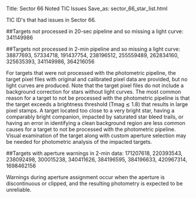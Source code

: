 Title: Sector 66 Noted TIC Issues
Save_as: sector_66_star_list.html


TIC ID's that had issues in Sector 66.

##Targets not processed in 20-sec pipeline and so missing a light curve:
341149986

##Targets not processed in 2-min pipeline and so missing a light curve:
38877693, 57334718, 191437754, 238196512, 255559489, 262834160, 325635393, 341149986, 364216056

For targets that were not processed with the photometric pipeline, the target pixel files
with original and calibrated pixel data are provided, but no light curves are produced. Note
that the target pixel files do not include a background correction for stars without light
curves. The most common reason for a target to not be processed with the photometric
pipeline is that the target exceeds a brightness threshold (Tmag ≲ 1.8) that results in
large pixel stamps. A target located too close to a very bright star, having a comparably
bright companion, impacted by saturated star bleed trails, or having an error in identifying
a clean background region are less common causes for a target to not be processed with
the photometric pipeline. Visual examination of the target along with custom aperture
selection may be needed for photometric analysis of the impacted targets.

##Targets with aperture warnings in 2-min data: 
171207618, 220393543, 238092498, 300015238, 340411626, 384196595, 384196633, 420967314, 1698462156

Warnings during
aperture assignment occur when the aperture is discontinuous or clipped, and the resulting
photometry is expected to be unreliable.
